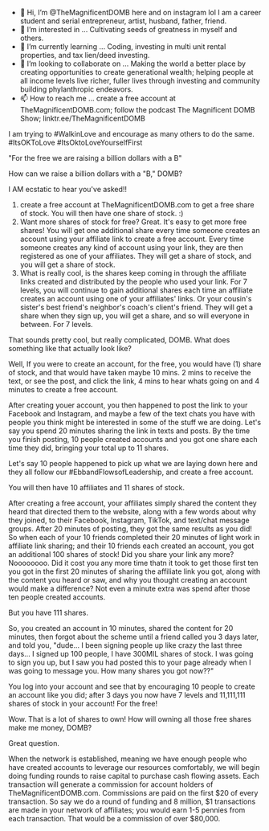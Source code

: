 - 👋 Hi, I’m @TheMagnificentDOMB here and on instagram lol  I am a career student and serial entrepreneur, artist, husband, father, friend.
- 👀 I’m interested in ... Cultivating seeds of greatness in myself and others.
- 🌱 I’m currently learning ... Coding, investing in multi unit rental properties, and tax lien/deed investing.
- 💞️ I’m looking to collaborate on ... Making the world a better place by creating opportunities to create generational wealth; helping people at all income levels live richer, fuller lives through investing and community building phylanthropic endeavors.  
- 📫 How to reach me ... create a free account at TheMagnificentDOMB.com; follow the podcast The Magnificent DOMB Show; linktr.ee/TheMagnificentDOMB 


I am trying to #WalkinLove and encourage as many others to do the same. #ItsOKToLove #ItsOktoLoveYourselfFirst

"For the free we are raising a billion dollars with a B"

How can we raise a billion dollars with a "B," DOMB?

I AM ecstatic to hear you've asked!!

1) create a free account at TheMagnificentDOMB.com to get a free share of stock. You will then have one share of stock. :)
2) Want more shares of stock for free? Great. It's easy to get more free shares! You will get one additional share every time someone creates an account using your affiliate link to create a free account. Every time someone creates any kind of account using your link, they are then registered as one of your affiliates. They will get a share of stock, and you will get a share of stock.
3) What is really cool, is the shares keep coming in through the affiliate links created and distributed by the people who used your link. For 7 levels, you will continue to gain additional shares each time an affiliate creates an account using one of your affiliates' links. Or your cousin's sister's best friend's neighbor's coach's client's friend. They will get a share when they sign up, you will get a share, and so will everyone in between. For 7 levels. 

That sounds pretty cool, but really complicated, DOMB. What does something like that actually look like?

Well, If you were to create an account, for the free, you would have (1) share of stock, and that would have taken maybe 10 mins. 2 mins to receive the text, or see the post, and click the link, 4 mins to hear whats going on and 4 minutes to create a free account.

After creating youer account, you then happened to post the link to your Facebook and Instagram, and maybe a few of the text chats you have with people you think might be interested in some of the stuff we are doing. Let's say you spend 20 minutes sharing the link in texts and posts. By the time you finish posting, 10 people created accounts and you got one share each time they did, bringing your total up to 11 shares.

Let's say 10 people happened to pick up what we are laying down here and they all follow our #EbbandFlowsofLeadership, and create a free account.

You will then have 10 affiliates and 11 shares of stock.

After creating a free account, your affiliates simply shared the content they heard that directed them to the website, along with a few words about why they joined, to their Facebook, Instagram, TikTok, and text/chat message groups. After 20 minutes of posting, they got the same results as you did! So when each of your 10 friends completed their 20 minutes of light work in affiliate link sharing; and their 10 friends each created an account, you got an additional 100 shares of stock! Did you share your link any more? Noooooooo. Did it cost you any more time thatn it took to get those first ten you got in the first 20 minutes of sharing the affiliate link you got, along with the content you heard or saw, and why you thought creating an account would make a difference? Not even a minute extra was spend after those ten people created accounts.

But you have 111 shares.

So, you created an account in 10 minutes, shared the content for 20 minutes, then forgot about the scheme until a friend called you 3 days later, and told you, "dude... I been signing people up like crazy the last three days... I signed up 100 people, I have 300MIL shares of stock. I was going to sign you up, but I saw you had posted this to your page already when I was going to message you. How many shares you got now??"

You log into your account and see that by encouraging 10 people to create an account like you did; after 3 days you now have 7 levels and 11,111,111 shares of stock in your account! For the free!

Wow. That is a lot of shares to own! How will owning all those free shares make me money, DOMB?

Great question.

When the network is established, meaning we have enough people who have created accounts to leverage our resources comfortably, we will begin doing funding rounds to raise capital to purchase cash flowing assets. Each transaction will generate a commission for account holders of TheMagnificentDOMB.com. Commissions are paid on the first $20 of every transaction. So say we do a round of funding and 8 million, $1 transactions are made in your network of affiliates; you would earn 1-5 pennies from each transaction. That would be a commission of over $80,000.



<!---
TheMagnificentDOMB/TheMagnificentDOMB is a ✨ special ✨ repository because its `README.md` (this file) appears on your GitHub profile.
You can click the Preview link to take a look at your changes.
--->
